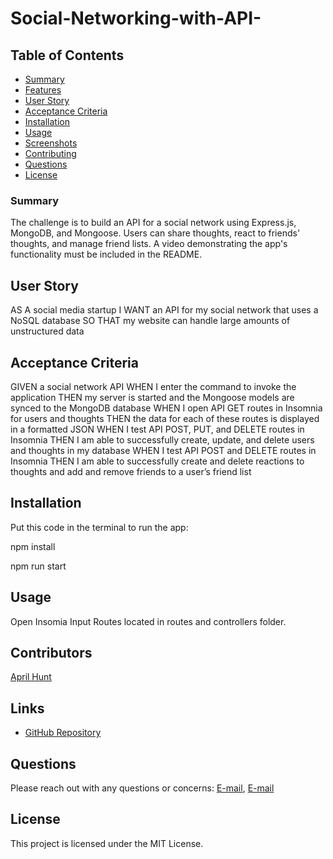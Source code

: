 # Social-Networking-with-API-


## Table of Contents
- [Summary](#summary)
- [Features ](#features)
- [User Story](#user-story)
- [Acceptance Criteria](#acceptance-criteria)
- [Installation](#installation)
- [Usage](#usage)
- [Screenshots](#screenshots)
- [Contributing](#contributing)
- [Questions](#questions)
- [License](#license)

### Summary 

The challenge is to build an API for a social network using Express.js, MongoDB, and Mongoose. Users can share thoughts, react to friends' thoughts, and manage friend lists. A video demonstrating the app's functionality must be included in the README.


## User Story

AS A social media startup
I WANT an API for my social network that uses a NoSQL database
SO THAT my website can handle large amounts of unstructured data


## Acceptance Criteria

GIVEN a social network API
WHEN I enter the command to invoke the application
THEN my server is started and the Mongoose models are synced to the MongoDB database
WHEN I open API GET routes in Insomnia for users and thoughts
THEN the data for each of these routes is displayed in a formatted JSON
WHEN I test API POST, PUT, and DELETE routes in Insomnia
THEN I am able to successfully create, update, and delete users and thoughts in my database
WHEN I test API POST and DELETE routes in Insomnia
THEN I am able to successfully create and delete reactions to thoughts and add and remove friends to a user’s friend list

## Installation 
Put this code in the terminal to run the app:

npm install 

npm run start

## Usage 

Open Insomia 
Input Routes located in routes and controllers folder. 


## Contributors
[April Hunt](https://github.com/April00h)

## Links 
* [GitHub Repository](https://github.com/April00h/Social-Networking-with-API-.git)


## Questions
Please reach out with any questions or concerns: [E-mail](mailto:), [E-mail](mailto:aprilhunt00.ah@gmail.com)

## License 
This project is licensed under the MIT License.
